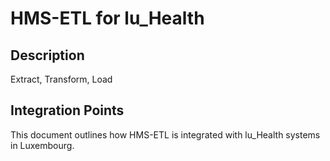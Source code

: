 # HMS-ETL for lu_Health

## Description

Extract, Transform, Load

## Integration Points

This document outlines how HMS-ETL is integrated with lu_Health systems in Luxembourg.
